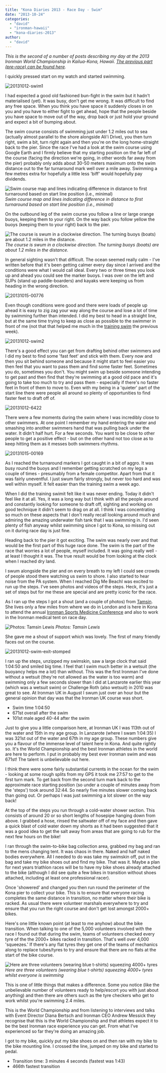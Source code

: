 ```yaml
---
title: "Kona Diaries 2013 - Race Day - Swim"
date: "2013-10-24"
categories: 
  - "david"
  - "ironman-hawaii"
  - "kona-diaries-2013"
author: 
  - "david"
---
```


_This is the second of a number of posts describing my day at the 2013 Ironman World Championship in Kailua-Kona, Hawaii. [The previous part (pre-race) can be found here](/2013/10/kona-diaries-2013-race-day-pre-race/ "Kona Diaries 2013 - Race Day - Pre-Race")._

I quickly pressed start on my watch and started swimming.

![20131012-swim1](/images/2013/20131012-swim1.jpg)

I had expected a good old fashioned bun-fight in the swim but it hadn't materialised (yet). It was busy, don't get me wrong. It was difficult to find any free space. When you think you have space it suddenly closes in on you and you have to either fight to get ahead, hope that the people beside you have space to move out of the way, drop back or just hold your ground and expect a bit of bumping about.

The swim course consists of swimming just under 1.2 miles out to sea (actually almost parallel to the shore alongside Ali'i Drive), you then turn right, swim a bit, turn right again and then you're on the long home-straight back to the pier. Since the race I've had a look at the swim course using Google Earth and I firmly believe that my starting position on the far left of the course (facing the direction we're going, in other words far away from the pier) probably only adds about 30-50 meters maximum onto the swim distance out to the far turnaround mark well over a mile away. Swimming a few metres extra for hopefully a little less 'biff' would hopefully pay dividends.

![Swim course map and lines indicating difference in distance to first turnaround based on start line position (i.e., minimal)](/images/2013/20131012-swim-course.jpg) 
*Swim course map and lines indicating difference in distance to first turnaround based on start line position (i.e., minimal)*

On the outbound leg of the swim course you follow a line or large orange buoys, keeping them to your right. On the way back you follow yellow the buoys (keeping them to your right) back to the pier.

![The course is swum in a clockwise direction. The turning buoys (boats) are about 1.2 miles in the distance.](/images/2013/20131015-00138.jpg) 
*The course is swum in a clockwise direction. The turning buoys (boats) are about 1.2 miles in the distance.*

In general sighting wasn't that difficult. The ocean seemed really calm - I've written before that it's been getting calmer every day since I arrived and the conditions were what I would call ideal. Every two or three times you look up and ahead you could see the marker buoys. I was over on the left and SUPs (stand up paddle-boarders) and kayaks were keeping us from heading in the wrong direction.

![20131015-00776](/images/2013/20131015-00776.jpg)

Even though conditions were good and there were loads of people up ahead it is easy to zig zag your way along the course and lose a lot of time by swimming further than intended. I did my best to head in a straight line, but at the same time trying to keep as close as possible to the swimmer in front of me (not that that helped me much in the [training swim](/2013/10/kona-diaries-2013-day-18-bromance-on-the-high-seas/ "Kona Diaries 2013 - Day 18 - Bromance on the High Seas!") the previous week).

![20131012-swim2](/images/2013/20131012-swim2.jpg)

There's a good effect you can get from drafting behind other swimmers and I did my best to find some 'fast feet' and stick with them. Every now and then you sit behind someone and because it might start to feel easier you then feel that you want to pass them and find some faster feet. Sometimes you do, sometimes you don't. You might swim up beside someone intending to get past and then find that they're swimming at a good old pace and it's going to take too much to try and pass them - especially if there's no faster feet in front of them to move to. Even with my being in a 'quieter' part of the start line there were people all around so plenty of opportunities to find faster feet to draft off of.

![20131012-6422](/images/2013/20131012-6422.jpg)

There were a few moments during the swim where I was incredibly close to other swimmers. At one point I remember my hand entering the water and smashing into another swimmers hand that was pulling back under the water. It didn't half hurt. For a few seconds. You want to be close to other people to get a positive effect - but on the other hand not too close as to keep hitting them as it messes both swimmers rhythms.

![20131015-00169](/images/2013/20131015-00169.jpg)

As I reached the turnaround markers I got caught in a bit of aggro. It was busy round the buoys and I remember getting scratched on my legs a couple of times - presumably from a female competitor. Apart from that it was fairly uneventful. I just swum fairly strongly, but never too hard and was well within myself. It felt easier than the training swim a week ago.

When I did the training swimit felt like it was never ending. Today it didn't feel like it at all. Yes, it was a long way but I think with all the people around and constantly looking for someone to draft off, sighting and working on good technique it didn't seem to drag on at all. I think I was concentrating so much on these aspects that I don't really recall looking around much and admiring the amazing underwater fish tank that I was swimming in. I'd seen plenty of fish anyway whilst swimming since I got to Kona, so missing out on it during race day is just fine.

Heading back to the pier it got exciting. The swim was nearly over and that would be the first part of this huge race done. The swim is the part of the race that worries a lot of people, myself included. It was going really well - at least I thought it was. The true result would be from looking at the clock when I reached dry land.

I swum alongside the pier and on every breath to my left I could see crowds of people stood there watching us swim to shore. I also started to hear noise from the PA system. When I reached Dig Me BeachI was excited to run up the steps. I've seen photos and videos of the steps. Heck, it's just a set of steps but for me these are special and are pretty iconic for the race.

As I ran up the steps I got a shout (and a couple of photos) from [Tamsin](http://www.sportiedoc.com). She lives only a few miles from where we do in London and is here in Kona to attend the annual [Ironman Sports Medicine Conference](http://www.ironmansportsmedicine.com/) and also to work in the Ironman medical tent on race day.

![Photos: Tamsin Lewis](/images/2013/20131012-swim-tamsin.jpg) 
*Photos: Tamsin Lewis*

She gave me a shout of support which was lovely. The first of many friendly faces out on the course.

![20131012-swim-exit-stomped](/images/2013/20131012-swim-exit-stomped.jpg)

I ran up the steps, unzipped my swimskin, saw a large clock that said 1:04:50 and smiled big time. I feel that I swim much better in a wetsuit (the buoyancy helps me a lot) than without. This was the first Ironman I've done without a wetsuit (they're not allowed as the water is too warm) and swimming only a few seconds slower than I did at Lanzarote earlier this year (which was a wetsuit swim) or Challenge Roth (also wetsuit) in 2010 was great to see. At Ironman UK in August I swum just over an hour but the general opinion that day was that the Ironman UK course was short.

- Swim time 1:04:50
- 671st overall after the swim
- 101st male aged 40-44 after the swim

Just to give you a little comparison here, at Ironman UK I was 113th out of the water and 15th in my age group. In Lanzarote (where I swam 1:04:35) I was 321st out of the water and 67th in my age group. These numbers give you a flavour of the immense level of talent here in Kona. And quite rightly so. It's the World Championship and the best Ironman athletes in the world are here to perform. I put in probably my best ever Ironman swim and was 671st! The talent is unbelievable out here.

I think there were some fairly substantial currents in the ocean for the swim - looking at some rough splits from my GPS it took me 27:57 to get to the first turn mark. To get back from the second turn mark back to the approximate race starting position (so under a couple of minutes away from the 'steps') took around 32:44. So nearly five minutes slower coming back than going out. Or perhaps I was just swimming a lot slower on the way back!

At the top of the steps you run through a cold-water shower section. This consists of around 20 or so short lengths of hosepipe hanging down from above. I grabbed a hose, rinsed the saltwater off of my face and then gave a quick blast of cold water down my shorts as it had been suggested that it was a good idea to get the salt away from areas that are going to rub for the next few hours on the bike!

I ran through the swim-to-bike bag collection area, grabbed my bag and ran to the mens changing tent. It was chaos in there. Naked and half naked bodies everywhere. All I needed to do was take my swimskin off, put in the bag and take my bike shoes out and find my bike. That was it. Maybe a plan for next years triathlon races will be to have my bike shoes already attached to the bike (although I did see quite a few bikes in transition without shoes attached, including at least one professional racer).

Once 'showered' and changed you then run round the perimeter of the Kona pier to collect your bike. This is to ensure that everyone racing completes the same distance in transition, no matter where their bike is racked. As usual there were volunteer marshals everywhere to try and ensure that you run the right course and don't get lost amongst 2000+ bikes.

Here's one little known point (at least to me anyhow) about the bike transition. When talking to one of the 5,000 volunteers involved with the race I found out that during the swim, teams of volunteers checked every tyre of the the 2000+ bikes racked in transition. That's well over 4,000 'squeezes.' If there's any flat tyres they get one of the teams of mechanics along to replace tubes/tyres to try and ensure that there are no flats at the start of the bike course.

![Here are three volunteers (wearing blue t-shirts) squeezing 4000+ tyres](/images/2013/20131015-00134.jpg) 
*Here are three volunteers (wearing blue t-shirts) squeezing 4000+ tyres whilst everyone is swimming*

This is one of little things that makes a difference. Some you notice (like the unbelievable number of volunteers ready to help/escort you with just about anything) and then there are others such as the tyre checkers who get to work whilst you're swimming 2.4 miles.

This is the World Championship and from listening to interviews and talks with Event Director Diana Bertsch and Ironman CEO Andrew Messick they recognise that this is the World Championship and that athletes expect it to be the best Ironman race experience you can get. From what I've experienced so far they're doing an amazing job.

I got to my bike, quickly put my bike shoes on and then ran with my bike to the bike mounting line. I crossed the line, jumped on my bike and started to pedal.

- Transition time: 3 minutes 4 seconds (fastest was 1:43)
- 466th fastest transition
